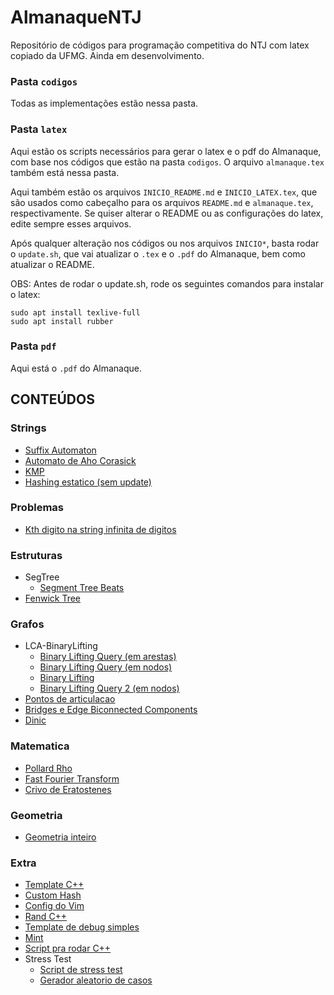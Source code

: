 # AlmanaqueNTJ

Repositório de códigos para programação competitiva do NTJ com latex copiado da UFMG.
Ainda em desenvolvimento.

### Pasta `codigos`

Todas as implementações estão nessa pasta.

### Pasta `latex`

Aqui estão os scripts necessários para gerar o latex e o pdf do Almanaque, com base nos códigos que estão na pasta `codigos`. O arquivo `almanaque.tex` também está nessa pasta.

Aqui também estão os arquivos `INICIO_README.md` e `INICIO_LATEX.tex`, que são usados como cabeçalho para os arquivos `README.md` e `almanaque.tex`, respectivamente. Se quiser alterar o README ou as configurações do latex, edite sempre esses arquivos.

Após qualquer alteração nos códigos ou nos arquivos `INICIO*`, basta rodar o `update.sh`, que vai atualizar o `.tex` e o `.pdf` do Almanaque, bem como atualizar o README.

OBS: Antes de rodar o update.sh, rode os seguintes comandos para instalar o latex:

```
sudo apt install texlive-full
sudo apt install rubber
```

### Pasta `pdf`

Aqui está o `.pdf` do Almanaque.

## CONTEÚDOS


### Strings

- [Suffix Automaton](https://github.com/enzo200325/AlmanaqueNTJ/blob/main/%63%6F%64%69%67%6F%73/%53%74%72%69%6E%67%73/%73%75%66%66%69%78%61%75%74%6F%6D%61%74%6F%6E.%63%70%70)
- [Automato de Aho Corasick](https://github.com/enzo200325/AlmanaqueNTJ/blob/main/%63%6F%64%69%67%6F%73/%53%74%72%69%6E%67%73/%61%68%6F%63%6F%72%61%73%69%63%6B.%63%70%70)
- [KMP](https://github.com/enzo200325/AlmanaqueNTJ/blob/main/%63%6F%64%69%67%6F%73/%53%74%72%69%6E%67%73/%6B%6D%70.%63%70%70)
- [Hashing estatico (sem update)](https://github.com/enzo200325/AlmanaqueNTJ/blob/main/%63%6F%64%69%67%6F%73/%53%74%72%69%6E%67%73/%68%61%73%68%69%6E%67.%63%70%70)

### Problemas

- [Kth digito na string infinita de digitos](https://github.com/enzo200325/AlmanaqueNTJ/blob/main/%63%6F%64%69%67%6F%73/%50%72%6F%62%6C%65%6D%61%73/%69%6E%66%69%6E%69%74%65%5F%64%69%67%69%74%5F%73%74%72%69%6E%67.%63%70%70)

### Estruturas

- SegTree
	- [Segment Tree Beats](https://github.com/enzo200325/AlmanaqueNTJ/blob/main/%63%6F%64%69%67%6F%73/%45%73%74%72%75%74%75%72%61%73/%53%65%67%54%72%65%65/%73%65%67%62%65%61%74%73.%63%70%70)
- [Fenwick Tree](https://github.com/enzo200325/AlmanaqueNTJ/blob/main/%63%6F%64%69%67%6F%73/%45%73%74%72%75%74%75%72%61%73/%66%65%6E%77%69%63%6B.%63%70%70)

### Grafos

- LCA-BinaryLifting
	- [Binary Lifting Query (em arestas)](https://github.com/enzo200325/AlmanaqueNTJ/blob/main/%63%6F%64%69%67%6F%73/%47%72%61%66%6F%73/%4C%43%41%2D%42%69%6E%61%72%79%4C%69%66%74%69%6E%67/%62%69%6E%61%72%79%5F%6C%69%66%74%69%6E%67%5F%71%75%65%72%79%5F%61%72%65%73%74%61.%63%70%70)
	- [Binary Lifting Query (em nodos)](https://github.com/enzo200325/AlmanaqueNTJ/blob/main/%63%6F%64%69%67%6F%73/%47%72%61%66%6F%73/%4C%43%41%2D%42%69%6E%61%72%79%4C%69%66%74%69%6E%67/%62%69%6E%61%72%79%5F%6C%69%66%74%69%6E%67%5F%71%75%65%72%79%5F%6E%6F%64%6F.%63%70%70)
	- [Binary Lifting](https://github.com/enzo200325/AlmanaqueNTJ/blob/main/%63%6F%64%69%67%6F%73/%47%72%61%66%6F%73/%4C%43%41%2D%42%69%6E%61%72%79%4C%69%66%74%69%6E%67/%62%69%6E%61%72%79%5F%6C%69%66%74%69%6E%67%5F%6C%63%61.%63%70%70)
	- [Binary Lifting Query 2 (em nodos)](https://github.com/enzo200325/AlmanaqueNTJ/blob/main/%63%6F%64%69%67%6F%73/%47%72%61%66%6F%73/%4C%43%41%2D%42%69%6E%61%72%79%4C%69%66%74%69%6E%67/%62%69%6E%61%72%79%5F%6C%69%66%74%69%6E%67%5F%71%75%65%72%79%5F%6E%6F%64%6F%32.%63%70%70)
- [Pontos de articulacao](https://github.com/enzo200325/AlmanaqueNTJ/blob/main/%63%6F%64%69%67%6F%73/%47%72%61%66%6F%73/%70%6F%6E%74%6F%73%5F%64%65%5F%61%72%74%69%63%75%6C%61%63%61%6F.%63%70%70)
- [Bridges e Edge Biconnected Components](https://github.com/enzo200325/AlmanaqueNTJ/blob/main/%63%6F%64%69%67%6F%73/%47%72%61%66%6F%73/%62%72%69%64%67%65%73.%63%70%70)
- [Dinic](https://github.com/enzo200325/AlmanaqueNTJ/blob/main/%63%6F%64%69%67%6F%73/%47%72%61%66%6F%73/%64%69%6E%69%63.%63%70%70)

### Matematica

- [Pollard Rho](https://github.com/enzo200325/AlmanaqueNTJ/blob/main/%63%6F%64%69%67%6F%73/%4D%61%74%65%6D%61%74%69%63%61/%70%6F%6C%6C%61%72%64%72%68%6F.%63%70%70)
- [Fast Fourier Transform](https://github.com/enzo200325/AlmanaqueNTJ/blob/main/%63%6F%64%69%67%6F%73/%4D%61%74%65%6D%61%74%69%63%61/%66%66%74.%63%70%70)
- [Crivo de Eratostenes](https://github.com/enzo200325/AlmanaqueNTJ/blob/main/%63%6F%64%69%67%6F%73/%4D%61%74%65%6D%61%74%69%63%61/%73%69%65%76%65.%63%70%70)

### Geometria

- [Geometria inteiro](https://github.com/enzo200325/AlmanaqueNTJ/blob/main/%63%6F%64%69%67%6F%73/%47%65%6F%6D%65%74%72%69%61/%67%65%6F%6D%65%74%72%69%61%49%6E%74.%63%70%70)

### Extra

- [Template C++](https://github.com/enzo200325/AlmanaqueNTJ/blob/main/%63%6F%64%69%67%6F%73/%45%78%74%72%61/%74%65%6D%70%6C%61%74%65.%63%70%70)
- [Custom Hash](https://github.com/enzo200325/AlmanaqueNTJ/blob/main/%63%6F%64%69%67%6F%73/%45%78%74%72%61/%63%75%73%74%6F%6D%5F%68%61%73%68.%63%70%70)
- [Config do Vim](https://github.com/enzo200325/AlmanaqueNTJ/blob/main/%63%6F%64%69%67%6F%73/%45%78%74%72%61/%76%69%6D%72%63)
- [Rand C++](https://github.com/enzo200325/AlmanaqueNTJ/blob/main/%63%6F%64%69%67%6F%73/%45%78%74%72%61/%72%61%6E%64.%63%70%70)
- [Template de debug simples](https://github.com/enzo200325/AlmanaqueNTJ/blob/main/%63%6F%64%69%67%6F%73/%45%78%74%72%61/%64%65%62%75%67.%63%70%70)
- [Mint](https://github.com/enzo200325/AlmanaqueNTJ/blob/main/%63%6F%64%69%67%6F%73/%45%78%74%72%61/%6D%69%6E%74.%63%70%70)
- [Script pra rodar C++](https://github.com/enzo200325/AlmanaqueNTJ/blob/main/%63%6F%64%69%67%6F%73/%45%78%74%72%61/%72%75%6E)
- Stress Test
	- [Script de stress test](https://github.com/enzo200325/AlmanaqueNTJ/blob/main/%63%6F%64%69%67%6F%73/%45%78%74%72%61/%53%74%72%65%73%73%20%54%65%73%74/%73%74%72%65%73%73.%73%68)
	- [Gerador aleatorio de casos](https://github.com/enzo200325/AlmanaqueNTJ/blob/main/%63%6F%64%69%67%6F%73/%45%78%74%72%61/%53%74%72%65%73%73%20%54%65%73%74/%67%65%6E.%63%70%70)
